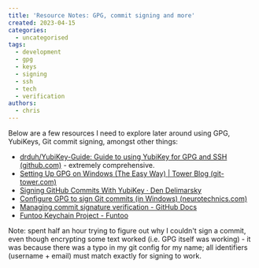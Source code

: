```yaml
---
title: 'Resource Notes: GPG, commit signing and more'
created: 2023-04-15
categories:
  - uncategorised
tags:
  - development
  - gpg
  - keys
  - signing
  - ssh
  - tech
  - verification
authors:
  - chris
---
```


Below are a few resources I need to explore later around using GPG, YubiKeys, Git commit signing, amongst other things:

- [drduh/YubiKey-Guide: Guide to using YubiKey for GPG and SSH (github.com)](https://github.com/drduh/YubiKey-Guide) - extremely comprehensive.
- [Setting Up GPG on Windows (The Easy Way) | Tower Blog (git-tower.com)](https://www.git-tower.com/blog/setting-up-gpg-windows/)
- [Signing GitHub Commits With YubiKey · Den Delimarsky](https://den.dev/blog/signing-github-commits-yubikey/)
- [Configure GPG to sign Git commits (in Windows) (neurotechnics.com)](https://neurotechnics.com/blog/configure-gpg-to-sign-git-commits-in-windows/)
- [Managing commit signature verification - GitHub Docs](https://docs.github.com/en/authentication/managing-commit-signature-verification)
- [Funtoo Keychain Project - Funtoo](https://www.funtoo.org/Funtoo:Keychain)

Note: spent half an hour trying to figure out why I couldn't sign a commit, even though encrypting some text worked (i.e. GPG itself was working) - it was because there was a typo in my git config for my name; all identifiers (username + email) must match exactly for signing to work.
